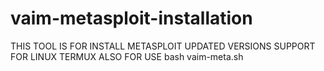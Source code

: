 # vaim-metasploit-installation
THIS TOOL IS FOR INSTALL METASPLOIT UPDATED VERSIONS SUPPORT FOR LINUX TERMUX ALSO
FOR USE
bash vaim-meta.sh
